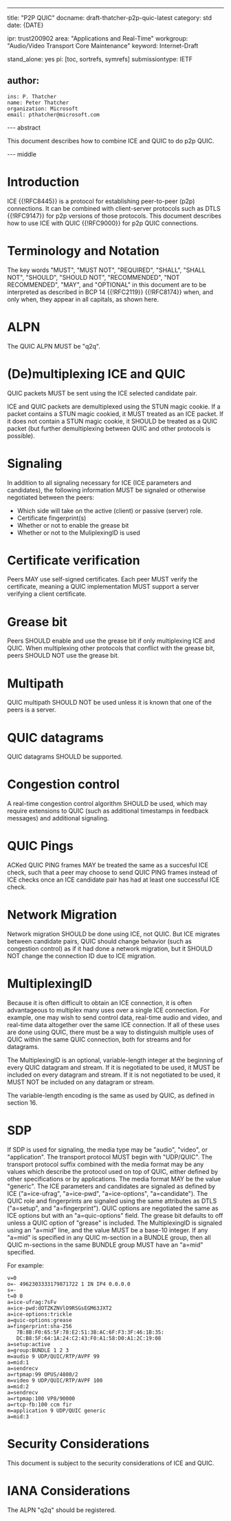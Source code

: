---
title: "P2P QUIC"
docname: draft-thatcher-p2p-quic-latest
category: std
date: {DATE}

ipr: trust200902
area: "Applications and Real-Time"
workgroup: "Audio/Video Transport Core Maintenance"
keyword: Internet-Draft

stand_alone: yes
pi: [toc, sortrefs, symrefs]
submissiontype: IETF

author:
 -
    ins: P. Thatcher
    name: Peter Thatcher
    organization: Microsoft
    email: pthatcher@microsoft.com

--- abstract

This document describes how to combine ICE and QUIC to do p2p QUIC.

--- middle

# Introduction

ICE {{!RFC8445}} is a protocol for establishing peer-to-peer (p2p) connections.
It can be combined with client-server protocols such as DTLS {{!RFC9147}} for p2p versions of those protocols.
This document describes how to use ICE with QUIC {{!RFC9000}} for p2p QUIC connections.

# Terminology and Notation

The key words "MUST", "MUST NOT", "REQUIRED", "SHALL", "SHALL NOT", "SHOULD",
"SHOULD NOT", "RECOMMENDED", "NOT RECOMMENDED", "MAY", and "OPTIONAL" in this
document are to be interpreted as described in BCP 14 {{!RFC2119}} {{!RFC8174}}
when, and only when, they appear in all capitals, as shown here.

# ALPN

The QUIC ALPN MUST be "q2q".

# (De)multiplexing ICE and QUIC

QUIC packets MUST be sent using the ICE selected candidate pair.

ICE and QUIC packets are demultiplexed using the STUN magic cookie.  If a packet contains a STUN magic cookied, it MUST treated as an ICE packet.
If it does not contain a STUN magic cookie, it SHOULD be treated as a QUIC packet (but further demultiplexing between QUIC and other protocols is possible).

# Signaling

In addition to all signaling necessary for ICE (ICE parameters and candidates), the following information MUST be signaled or otherwise negotiated between the peers:
- Which side will take on the active (client) or passive (server) role.
- Certificate fingerprint(s)
- Whether or not to enable the grease bit
- Whether or not to the MuliplexingID is used

# Certificate verification

Peers MAY use self-signed certificates.  Each peer MUST verify the certificate, meaning a QUIC implementation MUST support a server verifying a client certificate.

# Grease bit

Peers SHOULD enable and use the grease bit if only multiplexing ICE and QUIC.
When multiplexing other protocols that conflict with the grease bit, peers SHOULD NOT use the grease bit.

# Multipath

QUIC multipath SHOULD NOT be used unless it is known that one of the peers is a server.

# QUIC datagrams

QUIC datagrams SHOULD be supported.

# Congestion control

A real-time congestion control algorithm SHOULD be used, which may require extensions to QUIC (such as additional timestamps in feedback messages) and additional signaling.

# QUIC Pings

ACKed QUIC PING frames MAY be treated the same as a succesful ICE check, such that a peer may choose to send QUIC PING frames instead of ICE checks once an ICE candidate pair
has had at least one successful ICE check.

# Network Migration

Network migration SHOULD be done using ICE, not QUIC.  But ICE migrates between candidate pairs, QUIC should change behavior (such as congestion control) as if
it had done a network migration, but it SHOULD NOT change the connection ID due to ICE migration.

# MultiplexingID

Because it is often difficult to obtain an ICE connection, it is often advantageous to multiplex many uses over a single ICE connection.
For example, one may wish to send control data, real-time audio and video, and real-time data altogether over the same ICE connection.
If all of these uses are done using QUIC, there must be a way to distinguish multiple uses of QUIC within the same QUIC connection,
both for streams and for datagrams.

The MultiplexingID is an optional, variable-length integer at the beginning of every QUIC datagram and stream.  If it is negotiated to be used,
it MUST be included on every datagram and stream.  If it is not negotiated to be used, it MUST NOT be included on any datagram or stream.

The variable-length encoding is the same as used by QUIC, as defined in section 16.

# SDP

If SDP is used for signaling, the media type may be "audio", "video", or "application".
The transport protocol MUST begin with "UDP/QUIC".
The transport protocol suffix combined with the media format may be any values which describe the protocol used on top of QUIC, either defined by other specifications or by applications.  The media format MAY be the value "generic".
The ICE parameters and candidates are signaled as defined by ICE ("a=ice-ufrag", "a=ice-pwd", "a=ice-options", "a=candidate").
The QUIC role and fingerprints are signaled using the same attributes as DTLS ("a=setup", and "a=fingerprint").
QUIC options are negotiated the same as ICE options but with an "a=quic-options" field.
The grease bit defaults to off unless a QUIC option of "grease" is included.
The MultiplexingID is signaled using an "a=mid" line, and the value MUST be a base-10 integer.  If any "a=mid" is specified in any QUIC m-section in a BUNDLE group, then all QUIC m-sections in the same BUNDLE group MUST have an "a=mid" specified.

For example:

~~~
v=0
o=- 4962303333179871722 1 IN IP4 0.0.0.0
s=-
t=0 0
a=ice-ufrag:7sFv
a=ice-pwd:dOTZKZNVlO9RSGsEGM63JXT2
a=ice-options:trickle
a=quic-options:grease
a=fingerprint:sha-256
   7B:8B:F0:65:5F:78:E2:51:3B:AC:6F:F3:3F:46:1B:35:
   DC:B8:5F:64:1A:24:C2:43:F0:A1:58:D0:A1:2C:19:08
a=setup:active
a=group:BUNDLE 1 2 3
m=audio 9 UDP/QUIC/RTP/AVPF 99
a=mid:1
a=sendrecv
a=rtpmap:99 OPUS/4800/2
m=video 9 UDP/QUIC/RTP/AVPF 100
a=mid:2
a=sendrecv
a=rtpmap:100 VP8/90000
a=rtcp-fb:100 ccm fir
m=application 9 UDP/QUIC generic
a=mid:3
~~~

# Security Considerations

This document is subject to the security considerations of ICE and QUIC.

# IANA Considerations

The ALPN "q2q" should be registered.